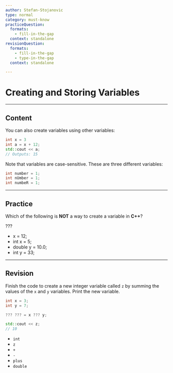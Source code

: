```yaml
---
author: Stefan-Stojanovic
type: normal
category: must-know
practiceQuestion:
  formats:
    - fill-in-the-gap
  context: standalone
revisionQuestion:
  formats:
    - fill-in-the-gap
    - type-in-the-gap
  context: standalone

---
```


# Creating and Storing Variables

---

## Content

You can also create variables using other variables:
```cpp
int x = 3
int a = x + 12;
std::cout << a;
// Outputs: 15
```

Note that variables are case-sensitive. These are three different variables:
```cpp
int number = 1;
int nUmber = 1;
int numbeR = 1;
```

---
## Practice

Which of the following is **NOT** a way to create a variable in **C++**?

???

- x = 12;
- int x = 5;
- double y = 10.0;
- int y = 33;

---
## Revision

Finish the code to create a new integer variable called `z` by summing the values of the `x` and `y` variables. Print the new variable.
```cpp
int x = 3;
int y = 7;

??? ??? = x ??? y;

std::cout << z;
// 10
```

- `int`
- `z`
- `+`
- `-`
- `plus`
- `double`
